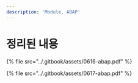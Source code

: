 ```yaml
---
description: 'Module, ABAP'
---
```


# 정리된 내용

{% file src="../.gitbook/assets/0616-abap.pdf" %}

{% file src="../.gitbook/assets/0617-abap.pdf" %}


